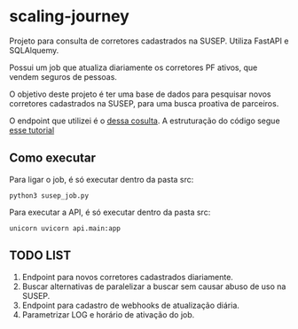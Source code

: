 # scaling-journey

Projeto para consulta de corretores cadastrados na SUSEP.
Utiliza FastAPI e SQLAlquemy.

Possui um job que atualiza diariamente os corretores PF ativos, que vendem seguros de pessoas.

O objetivo deste projeto é ter uma base de dados para pesquisar novos corretores cadastrados na SUSEP, para uma busca proativa de parceiros.

O endpoint que utilizei é o [dessa cosulta](https://www2.susep.gov.br/safe/Corretores/pesquisa).
A estruturação do código segue [esse tutorial](https://fastapi.tiangolo.com/tutorial/sql-databases/)

## Como executar

Para ligar o job, é só executar dentro da pasta src:
```shell
python3 susep_job.py
```

Para executar a API, é só executar dentro da pasta src:
```shell
unicorn uvicorn api.main:app
```
## TODO LIST
1. Endpoint para novos corretores cadastrados diariamente.
2. Buscar alternativas de paralelizar a buscar sem causar abuso de uso na SUSEP.
3. Endpoint para cadastro de webhooks de atualização diária.
4. Parametrizar LOG e horário de ativação do job.

